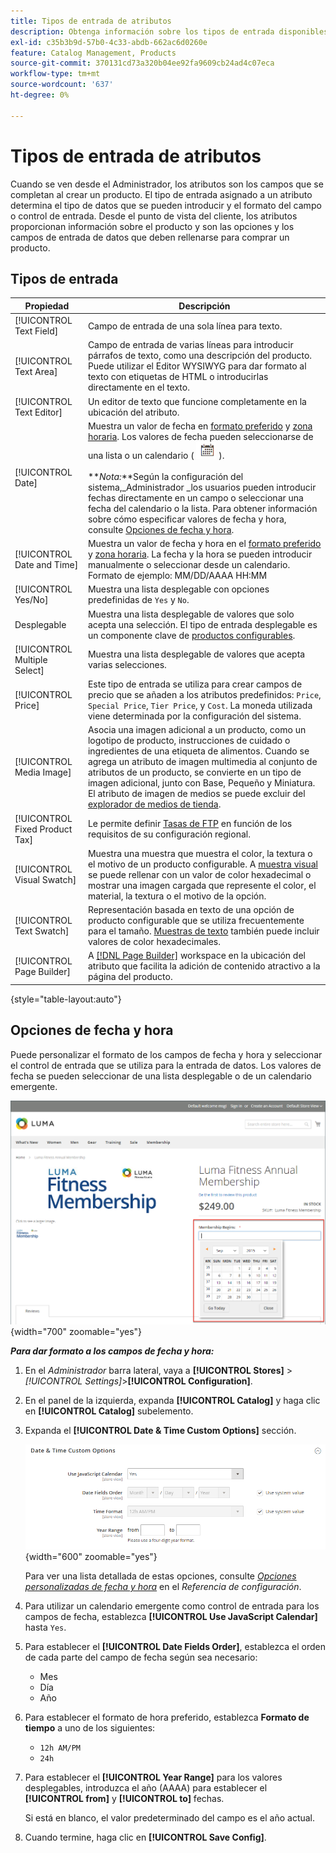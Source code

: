 ```yaml
---
title: Tipos de entrada de atributos
description: Obtenga información sobre los tipos de entrada disponibles para los atributos de producto, que determinan el tipo de datos que se pueden introducir y el formato del campo o control de entrada.
exl-id: c35b3b9d-57b0-4c33-abdb-662ac6d0260e
feature: Catalog Management, Products
source-git-commit: 370131cd73a320b04ee92fa9609cb24ad4c07eca
workflow-type: tm+mt
source-wordcount: '637'
ht-degree: 0%

---
```


# Tipos de entrada de atributos

Cuando se ven desde el Administrador, los atributos son los campos que se completan al crear un producto. El tipo de entrada asignado a un atributo determina el tipo de datos que se pueden introducir y el formato del campo o control de entrada. Desde el punto de vista del cliente, los atributos proporcionan información sobre el producto y son las opciones y los campos de entrada de datos que deben rellenarse para comprar un producto.

## Tipos de entrada

| Propiedad | Descripción |
|--- |--- |
| [!UICONTROL Text Field] | Campo de entrada de una sola línea para texto. |
| [!UICONTROL Text Area] | Campo de entrada de varias líneas para introducir párrafos de texto, como una descripción del producto. Puede utilizar el Editor WYSIWYG para dar formato al texto con etiquetas de HTML o introducirlas directamente en el texto. |
| [!UICONTROL Text Editor] | Un editor de texto que funcione completamente en la ubicación del atributo. |
| [!UICONTROL Date] | Muestra un valor de fecha en [formato preferido](#date-and-time-options) y [zona horaria](../getting-started/store-details.md#locale-options). Los valores de fecha pueden seleccionarse de una lista o un calendario ( ![Icono de calendario](../assets/icon-calendar.png) ). <br/><br/>**_Nota:_**Según la configuración del sistema,_Administrador _los usuarios pueden introducir fechas directamente en un campo o seleccionar una fecha del calendario o la lista. Para obtener información sobre cómo especificar valores de fecha y hora, consulte [Opciones de fecha y hora](#date-and-time-options). |
| [!UICONTROL Date and Time] | Muestra un valor de fecha y hora en el [formato preferido](#date-and-time-options) y [zona horaria](../getting-started/store-details.md#locale-options). La fecha y la hora se pueden introducir manualmente o seleccionar desde un calendario. Formato de ejemplo: MM/DD/AAAA HH:MM |
| [!UICONTROL Yes/No] | Muestra una lista desplegable con opciones predefinidas de `Yes` y `No`. |
| Desplegable | Muestra una lista desplegable de valores que solo acepta una selección. El tipo de entrada desplegable es un componente clave de [productos configurables](../catalog/product-create-configurable.md). |
| [!UICONTROL Multiple Select] | Muestra una lista desplegable de valores que acepta varias selecciones. |
| [!UICONTROL Price] | Este tipo de entrada se utiliza para crear campos de precio que se añaden a los atributos predefinidos: `Price`, `Special Price`, `Tier Price`, y `Cost`. La moneda utilizada viene determinada por la configuración del sistema. |
| [!UICONTROL Media Image] | Asocia una imagen adicional a un producto, como un logotipo de producto, instrucciones de cuidado o ingredientes de una etiqueta de alimentos. Cuando se agrega un atributo de imagen multimedia al conjunto de atributos de un producto, se convierte en un tipo de imagen adicional, junto con Base, Pequeño y Miniatura. El atributo de imagen de medios se puede excluir del [explorador de medios de tienda](catalog-images-video.md#storefront-media-browser). |
| [!UICONTROL Fixed Product Tax] | Le permite definir [Tasas de FTP](../stores-purchase/fixed-product-tax.md) en función de los requisitos de su configuración regional. |
| [!UICONTROL Visual Swatch] | Muestra una muestra que muestra el color, la textura o el motivo de un producto configurable. A [muestra visual](swatches.md) se puede rellenar con un valor de color hexadecimal o mostrar una imagen cargada que represente el color, el material, la textura o el motivo de la opción. |
| [!UICONTROL Text Swatch] | Representación basada en texto de una opción de producto configurable que se utiliza frecuentemente para el tamaño. [Muestras de texto](swatches.md) también puede incluir valores de color hexadecimales. |
| [!UICONTROL Page Builder] | A [[!DNL Page Builder]](../page-builder/workspace.md) workspace en la ubicación del atributo que facilita la adición de contenido atractivo a la página del producto. |

{style="table-layout:auto"}

## Opciones de fecha y hora

Puede personalizar el formato de los campos de fecha y hora y seleccionar el control de entrada que se utiliza para la entrada de datos. Los valores de fecha se pueden seleccionar de una lista desplegable o de un calendario emergente.

![Ejemplo: calendario emergente de la tienda](./assets/storefront-popup-calendar.png){width="700" zoomable="yes"}

**_Para dar formato a los campos de fecha y hora:_**

1. En el _Administrador_ barra lateral, vaya a **[!UICONTROL Stores]** > _[!UICONTROL Settings]_>**[!UICONTROL Configuration]**.

1. En el panel de la izquierda, expanda **[!UICONTROL Catalog]** y haga clic en **[!UICONTROL Catalog]** subelemento.

1. Expanda el **[!UICONTROL Date & Time Custom Options]** sección.

   ![Configuración del catálogo: opciones de fecha y hora](../configuration-reference/catalog/assets/catalog-date-time-custom-options.png){width="600" zoomable="yes"}

   Para ver una lista detallada de estas opciones, consulte [_Opciones personalizadas de fecha y hora_](../configuration-reference/catalog/catalog.md) en el _Referencia de configuración_.

1. Para utilizar un calendario emergente como control de entrada para los campos de fecha, establezca **[!UICONTROL Use JavaScript Calendar]** hasta `Yes`.

1. Para establecer el **[!UICONTROL Date Fields Order]**, establezca el orden de cada parte del campo de fecha según sea necesario:

   - Mes
   - Día
   - Año

1. Para establecer el formato de hora preferido, establezca **Formato de tiempo** a uno de los siguientes:

   - `12h AM/PM`
   - `24h`

1. Para establecer el **[!UICONTROL Year Range]** para los valores desplegables, introduzca el año (AAAA) para establecer el **[!UICONTROL from]** y **[!UICONTROL to]** fechas.

   Si está en blanco, el valor predeterminado del campo es el año actual.

1. Cuando termine, haga clic en **[!UICONTROL Save Config]**.

